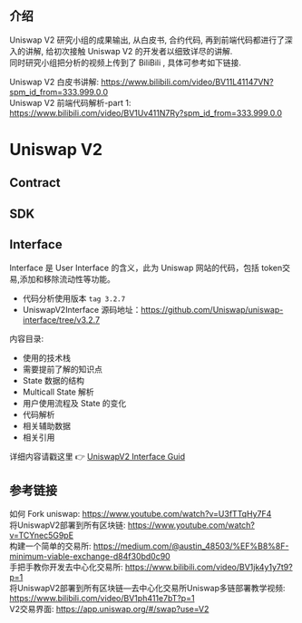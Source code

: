 ## 介绍  
Uniswap V2 研究小组的成果输出, 从白皮书, 合约代码, 再到前端代码都进行了深入的讲解, 给初次接触 Uniswap V2 的开发者以细致详尽的讲解.  
同时研究小组把分析的视频上传到了 BiliBili , 具体可参考如下链接.

Uniswap V2 白皮书讲解: https://www.bilibili.com/video/BV11L41147VN?spm_id_from=333.999.0.0   
Uniswap V2 前端代码解析-part 1:  https://www.bilibili.com/video/BV1Uv411N7Ry?spm_id_from=333.999.0.0  

# Uniswap V2

## Contract

## SDK

## Interface

Interface 是 User Interface 的含义，此为 Uniswap 网站的代码，包括 token交易,添加和移除流动性等功能。

- 代码分析使用版本 `tag 3.2.7`
- UniswapV2Interface 源码地址：https://github.com/Uniswap/uniswap-interface/tree/v3.2.7

内容目录:

- 使用的技术栈
- 需要提前了解的知识点
- State 数据的结构
- Multicall State 解析
- 用户使用流程及 State 的变化
- 代码解析
- 相关辅助数据
- 相关引用

详细内容请戳这里 :point_right: [UniswapV2 Interface Guid](./Interface/readme.md)

## 参考链接
如何 Fork uniswap: https://www.youtube.com/watch?v=U3fTTqHy7F4   
将UniswapV2部署到所有区块链:  https://www.youtube.com/watch?v=TCYnec5G9pE  
构建一个简单的交易所: https://medium.com/@austin_48503/%EF%B8%8F-minimum-viable-exchange-d84f30bd0c90  
手把手教你开发去中心化交易所:  <https://www.bilibili.com/video/BV1jk4y1y7t9?p=1>  
将UniswapV2部署到所有区块链—去中心化交易所Uniswap多链部署教学视频:  <https://www.bilibili.com/video/BV1ph411e7bT?p=1>  
V2交易界面: https://app.uniswap.org/#/swap?use=V2  

